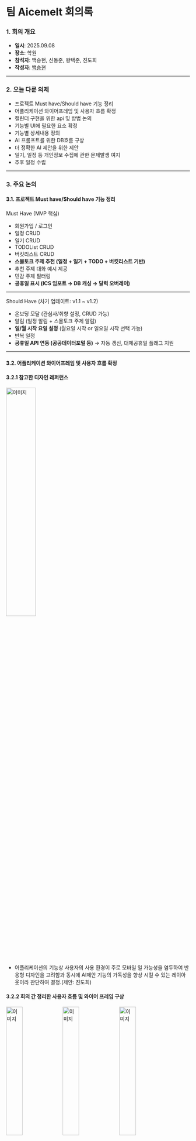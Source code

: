 # 팀 Aicemelt 회의록

### 1. 회의 개요

* **일시**: 2025.09.08
* **장소**: 학원
* **참석자**: 백승현, 신동준, 왕택준, 진도희
* **작성자**: [백승현](https://https://github.com/Sirosho)

---

### 2. 오늘 다룬 의제

* 프로젝트 Must have/Should have 기능 정리
* 어플리케이션 와이어프레임 및 사용자 흐름 확정
* 캘린더 구현을 위한 api 및 방법 논의
* 기능별 UI에 필요한 요소 확정
* 기능별 상세내용 정의
* AI 프롬프트를 위한 DB흐름 구상
* 더 정확한 AI 제안을 위한 제안
* 일기, 일정 등 개인정보 수집에 관한 문제발생 여지 
* 추후 일정 수립


---

### 3. 주요 논의

#### 3.1. 프로젝트 Must have/Should have 기능 정리

 Must Have (MVP 핵심)

* 회원가입 / 로그인
* 일정 CRUD
* 일기 CRUD
* TODOList CRUD
* 버킷리스트 CRUD
* **스몰토크 주제 추천 (일정 + 일기 + TODO + 버킷리스트 기반)**
* 추천 주제 대화 예시 제공
* 민감 주제 필터링
* **공휴일 표시 (ICS 임포트 → DB 캐싱 → 달력 오버레이)**

---

 Should Have (차기 업데이트: v1.1 \~ v1.2)

* 온보딩 모달 (관심사/취향 설정, CRUD 가능)
* 알림 (일정 알림 + 스몰토크 주제 알림)
* **일/월 시작 요일 설정** (월요일 시작 or 일요일 시작 선택 가능)
* 반복 일정
* **공휴일 API 연동 (공공데이터포털 등)** → 자동 갱신, 대체공휴일 플래그 지원

---



#### 3.2. 어플리케이션 와이어프레임 및 사용자 흐름 확정


#### 3.2.1 참고한 디자인 레퍼런스

<img src="./img/0908/ReferenceIMG.png" width="40%" alt="이미지">

- 어플리케이션의 기능상 사용자의 사용 환경이 주로 모바일 일 가능성을 염두하여 반응형 디자인을 고려함과 동시에 AI제안 기능의 가독성을 향상 시킬 수 있는 레이아웃이라 판단하여 결정.(제안: 진도희) 


#### 3.2.2 회의 간 정리한 사용자 흐름 및 와이어 프레임 구상  
<img src="./img/0908/WireFrame_1.webp" width="30%" alt="이미지">
<img src="./img/0908/WireFrame_2.webp" width="30%" alt="이미지">
<img src="./img/0908/WireFrame_3.webp" width="30%" alt="이미지">

#### 3.2.3 진행된 와이어 프레임
---

<img src="./img/0908/WireFrame_4.webp" width="60%" alt="이미지">


---

#### 3.3. 캘린더 구현을 위한 api 및 방법 논의

* 정부에서 운영하는 공휴일 api를 연동하여 캘린더 구현 (제안: 왕택준)
* 구글 캘린더 api를 연동하여 사용 (제안: 왕택준)

---

#### 3.4. 기능별 UI에 필요한 요소 확정

#### 3.4.1. 캘린더

**UI/UX 적으로 캘린더가 필요한 기능과 그렇지 않은 기능들에 대한 구분이 더 필요하고 가독성을 위한 UI 설계가 필요하다.** (제안: 신동준)

- 기존 : 일정, 일기, todo 가 캘린더 UI를 공유하여 모두 표시
- 변경 : 일정, 일기(감정 등의 이모지로 캘린더 표시)

#### 3.4.2. 홈 화면 구성

- 네비게이션은 홈 Todo 버킷리스트 3개
- 홈 화면은 기본적으로 일정 및 일기 관리가 가능한 캘린더 화면
- 캘린더의 특정 날짜를 클릭(터치) 하면 캘린더 하단에 일정 및 일기 등록 버튼과 해당 내용들.
- 화면 좌측에 AI 스몰토크 조언 렌더링 (모바일 버전에서는 홈 화면의 상단으로 배치)

---

#### 3.6. 기능별 상세내용 정의

#### 3.6.1 버킷리스트와 todolist의 기간

Todolist

- 당일 todo (해당 날짜에 남아있음)
- 당월 todo (완료 못할 시 자동으로 이월)


버킷리스트
- 기간이 정해져있지 않음
- 완료시 완료 리스트로 이동
- 삭제 및 수정 가능

#### 3.6.2 일기와 일정

일기

- 캘린더에서 특정 날짜 선택 후 하단에 일기 쓰기 버튼을 통해 생성
- 모달을 통하여 입력을 받음
- 내용, 기분, 날씨, 날짜 데이터를 받음

일정

- 캘린더에서 특정 날짜 선택 후 하단에 일정 추가 버튼을 통해 생성
- 모달을 통하여 입력을 받음
- 제목, 날짜, 장소, 참석자, 메모 데이터를 받음



---


#### 3.7. AI 프롬프트를 위한 DB흐름 구상

일정(과거의 일정 데이터를 사용)
- 일정 제목, 날짜, 장소, 참석자, 메모 

일기
- 일기 내용(AI키워드요약), 날씨, 기분

Todolist
- 등록된 todo, 이달의 todo, 완료리스트(특정 기간 내)

버킷리스트
- 등록 및 완료된 리스트

**위 데이터를 활용하여 AI 스몰토크 조언 프롬프트를 생성**(제안: 왕택준)


---


#### 3.8 더 정확한 AI 제안을 위한 제안

**Watcha, Netflix 처럼 회원가입 시 특정 정보를 입력 받는 온보딩 페이지를 만드는 방법**(제안: 진도희)

- 사용자의 취미, 취향 등을 수집하여 더 나은 프롬프트를 생성 할 수 있음
- 프로젝트의 개발 기간을 고려하여 ShouldHave 우선 순위로 지정하고, 추후에 개발



---

#### 3.9 일기, 일정 등 개인정보 수집에 관한 문제발생 여지

**AI가 사용자의 일기와 일정 데이터를 사용하는 것에서 사용자의 개인정보 수집에 대한 반감이 우려됨** (제안: 진도희)


---

#### 추후 일정 수립

- DB 설계
- 프로젝트 이름 및 플랫폼 명 정하기
- DB 설계 완료 후 Figma를 이용하여 와이어프레임 확정하기
- 공통 헤더 및 푸터 정하기


---

### 4. 결정 사항

* 프로젝트 MustHave/ShouldHave 기능정리
* 대략적인 사용자 흐름 및 화면 구성 정의
* 기능별 역할 분담 재정의 (세부 내용은 아래 개별 담당 참조)
* 기능별 상세내용 정의 : todolist, 버킷리스트 기간 기준, 일기, 일정 등록 흐름 및 내용
* 일기, 일정 등 개인정보 수집에 관한 문제발생을 방지하여 회원가입 시 약관동의를 항목별(기능별)로 받아 데이터를 활용



---

### 5. 공통 작업

**(A) 회의 중 공동 합의·진행 사항**

* 최종 프로젝트 주제 **확정**: **일정 기반 스몰토크 주제 추천 스케줄러 플랫폼**
* **기능별 역할분담 확정**
* **플랫폼 사용자 흐름 및 주요 기능** 논의·합의(회원가입/로그인, 일정·일기·TODO·버킷·스몰토크 추천, 알림)
* **플랫폼 인터페이스** 방향 논의: 모바일 우선, 상단 추천 슬라이드 + 하단 캘린더 구성
* **로그인 기능** 방향 논의: 자체/구글/병행 대안 검토

**(B) 회의 후 공통 TODO**

* DB 설계
* GitHub 레포지토리 및 디렉토리 구조 확정
* 문서 담당 역할 분담
* Must/Should/Could/Won’t Have 리팩토링
* 와이어프레임 및 디자인 제작

---

### 6. 개별 담당

* **백승현 (팀장)**

  * 회의록 작성
  * Bucket List 및 Todo List 기능 개발

* **신동준**

  * 플랫폼 **웹 페이지 시안(Prototype)** 제작
  * 일기 쓰기 및 일정 등록 기능 개발

* **왕택준**

  * 로그인 및 회원가입 기능 개발
  * 캘린더 기능 개발

* **진도희**

  * 플랫폼 **모바일 페이지 시안(Prototype)** 제작
  * 스몰토크 추천 기능 개발

---

### 7. 리스크 및 이슈

* 일기, 일정 등 개인정보 수집에 관한 문제발생 여부에 대한 배경지식 및 대응 필요

---

### 8. 차기 회의 계획

* **일정**: 2025.09.09
* **예상 의제**:

- DB 설계
- 프로젝트 이름 및 플랫폼 명 정의
- DB 설계 완료 후 Figma를 이용하여 와이어프레임 확정
- 공통 헤더 및 푸터 정의


### 9. 현재까지 공유된 문서 목록

* **왕택준**
    * MeltUp 플랫폼 개요
    * 일정 등록 기능 입력 스펙
    * MeltUp 기능 우선순위 정리 (MoSCoW)
